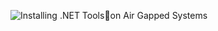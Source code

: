 ![Installing .NET Toolson Air Gapped Systems](https://github.com/rwilson504/Blogger/assets/7444929/091918db-8218-4b69-aecb-104297153253)
